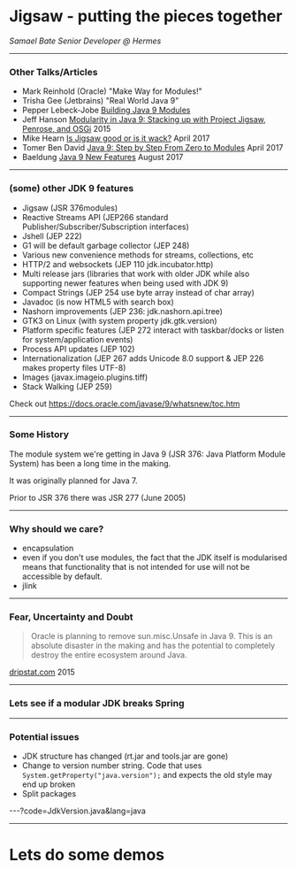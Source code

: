 
# Jigsaw - putting the pieces together




_Samael Bate Senior Developer @ Hermes_

---
### Other Talks/Articles

 - Mark Reinhold (Oracle) "Make Way for Modules!"
 - Trisha Gee (Jetbrains) "Real World Java 9"
 - Pepper Lebeck-Jobe [Building Java 9 Modules](https://guides.gradle.org/building-java-9-modules/)
 - Jeff Hanson [Modularity in Java 9: Stacking up with Project Jigsaw, Penrose, and OSGi](https://www.javaworld.com/article/2878952/java-platform/modularity-in-java-9.html) 2015 
 - Mike Hearn [Is Jigsaw good or is it wack?](https://blog.plan99.net/is-jigsaw-good-or-is-it-wack-ec634d36dd6f) April 2017
 - Tomer Ben David [Java 9: Step by Step From Zero to Modules](https://dzone.com/articles/java-9-tutorial-step-by-step-from-zero-to-modules) April 2017
 - Baeldung [Java 9 New Features](http://www.baeldung.com/new-java-9) August 2017

---
### (some) other JDK 9 features

 - Jigsaw (JSR 376modules)
 - Reactive Streams API (JEP266 standard Publisher/Subscriber/Subscription interfaces)
 - Jshell (JEP 222)
 - G1 will be default garbage collector (JEP 248)
 - Various new convenience methods for streams, collections, etc
 - HTTP/2 and websockets (JEP 110 jdk.incubator.http)
 - Multi release jars (libraries that work with older JDK while also supporting newer features when being used with JDK 9)
 - Compact Strings (JEP 254 use byte array instead of char array)
 - Javadoc (is now HTML5 with search box)
 - Nashorn improvements (JEP 236: jdk.nashorn.api.tree)
 - GTK3 on Linux (with system property jdk.gtk.version)
 - Platform specific features (JEP 272 interact with taskbar/docks or listen for system/application events)
 - Process API updates (JEP 102)
 - Internationalization (JEP 267 adds Unicode 8.0 support & JEP 226 makes property files UTF-8)
 - Images (javax.imageio.plugins.tiff)
 - Stack Walking (JEP 259)

Check out https://docs.oracle.com/javase/9/whatsnew/toc.htm

---
### Some History

The module system we're getting in Java 9 (JSR 376: Java Platform Module System) has been a long time in the making.

It was originally planned for Java 7.

Prior to JSR 376 there was JSR 277 (June 2005)

---
### Why should we care?

 - encapsulation
 - even if you don't use modules, the fact that the JDK itself is modularised means that functionality that is not intended for use will not be accessible by default. 
 - jlink

---
### Fear, Uncertainty and Doubt

> Oracle is planning to remove sun.misc.Unsafe in Java 9. This is an absolute disaster in the making and has the potential to completely destroy the entire ecosystem around Java.

[dripstat.com](http://blog.dripstat.com/removal-of-sun-misc-unsafe-a-disaster-in-the-making/) 2015

---


### Lets see if a modular JDK breaks Spring


---
### Potential issues

 - JDK structure has changed (rt.jar and tools.jar are gone)
 - Change to version number string. Code that uses `System.getProperty("java.version");` and expects the old style may end up broken
 - Split packages

---?code=JdkVersion.java&lang=java

---


# Lets do some demos